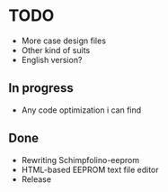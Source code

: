 # TODO

* More case design files
* Other kind of suits
* English version?

## In progress

* Any code optimization i can find  

## Done

* Rewriting Schimpfolino-eeprom
* HTML-based EEPROM text file editor
* Release
